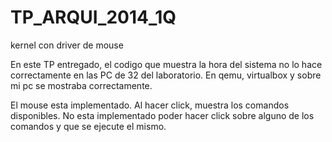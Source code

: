 TP_ARQUI_2014_1Q
================

kernel con driver de mouse

En este TP entregado, el codigo que muestra la hora del sistema no lo hace correctamente en las PC de 32 del laboratorio. 
En qemu, virtualbox y sobre mi pc se mostraba correctamente.

El mouse esta implementado. Al hacer click, muestra los comandos disponibles. No esta implementado poder hacer click 
sobre alguno de los comandos y que se ejecute el mismo.
